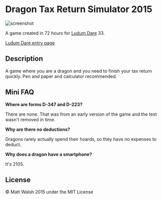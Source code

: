 # Dragon Tax Return Simulator 2015

![screenshot](https://cloud.githubusercontent.com/assets/6074785/9476809/c076b3d8-4b3c-11e5-997c-6ec2412d648c.jpg)

A game created in 72 hours for [Ludum Dare](http://ludumdare.com/) 33.

[Ludum Dare entry page](http://ludumdare.com/compo/ludum-dare-33/?action=preview&uid=56320)

## Description

A game where you are a dragon and you need to finish your tax return quickly. Pen and paper and calculator recommended.

## Mini FAQ

**Where are forms D-347 and D-223?**

There are none. That was from an early version of the game and the text wasn't removed in time.

**Why are there no deductions?**

Dragons rarely actually spend their hoards, so they have no expenses to deduct.

**Why does a dragon have a smartphone?**

It's 2105.

## License

© Matt Walsh 2015 under the MIT License
